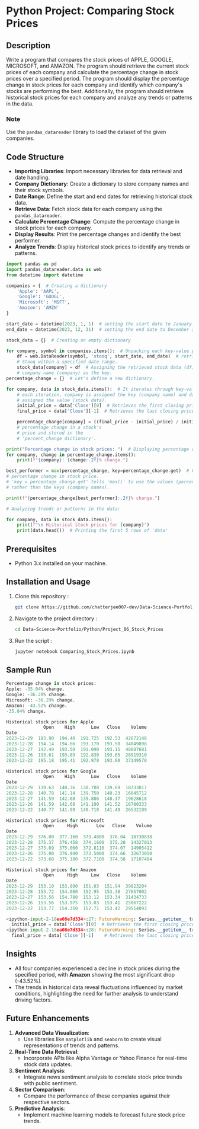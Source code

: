 # Python Project: Comparing Stock Prices

## Description
Write a program that compares the stock prices of APPLE, GOOGLE, MICROSOFT, and AMAZON. The program should retrieve the current stock prices of each company and calculate the percentage change in stock prices over a specified period.
The program should display the percentage change in stock prices for each company and identify which company's stocks are performing the best.
Additionally, the program should retrieve historical stock prices for each company and analyze any trends or patterns in the data.

### Note
Use the `pandas_datareader` library to load the dataset of the given companies.

## Code Structure
- **Importing Libraries**: Import necessary libraries for data retrieval and date handling.
- **Company Dictionary**: Create a dictionary to store company names and their stock symbols.
- **Date Range**: Define the start and end dates for retrieving historical stock data.
- **Retrieve Data**: Fetch stock data for each company using the `pandas_datareader`.
- **Calculate Percentage Change**: Compute the percentage change in stock prices for each company.
- **Display Results**: Print the percentage changes and identify the best performer.
- **Analyze Trends**: Display historical stock prices to identify any trends or patterns.

```python
import pandas as pd
import pandas_datareader.data as web
from datetime import datetime

companies = {  # Creating a dictionary
    'Apple': 'AAPL',
    'Google': 'GOOGL',
    'Microsoft': 'MSFT',
    'Amazon': 'AMZN'
}

start_date = datetime(2023, 1, 1)  # setting the start date to January 1, 2023.
end_date = datetime(2023, 12, 31)  # setting the end date to December 31, 2023.

stock_data = {}  # Creating an empty dictionary

for company, symbol in companies.items():  # Unpacking each key-value pair into the variables company and symbol
    df = web.DataReader(symbol, 'stooq', start_date, end_date)  # retrieves stock data for a company(symbol) from
    # Stooq within a specified date range.
    stock_data[company] = df  # Assigning the retrieved stock data (df) to the stock_data dictionary using the
    # company name (company) as the key.
percentage_change = {}  # Let's define a new dictionary.

for company, data in stock_data.items():  # It iterates through key-value pairs in the stock_data dictionary. In
    # each iteration, company is assigned the key (company name) and data is
    # assigned the value (stock data).
    initial_price = data['Close'][0]  # Retrieves the first closing price from the Close column of the DataFrame.
    final_price = data['Close'][-1]  # Retrieves the last closing price from the Close column of the DataFrame.

    percentage_change[company] = ((final_price - initial_price) / initial_price) * 100  # This line calculates the
    # percentage change in a stock's
    # price and stored in the
    # 'percent_change dictionary'.

print("Percentage change in stock prices: ")  # Displaying percentage change for each company
for company, change in percentage_change.items():
    print(f"{company}: {change:.2f}% change.")

best_performer = max(percentage_change, key=percentage_change.get)  # Finding the company with the highest
# percentage change in stock price.
# 'key = percentage_change.get' tells 'max()' to use the values (percentage changes) to determine the maximum,
# rather than the keys (company names).

print(f"{percentage_change[best_performer]:.2f}% change.")

# Analyzing trends or patterns in the data:

for company, data in stock_data.items():
    print(f"\n Historical stock prices for {company}")
    print(data.head())  # Printing the first 5 rows of 'data'
```

## Prerequisites  
- Python 3.x installed on your machine.  

## Installation and Usage  
1. Clone this repository :  
   ```bash  
   git clone https://github.com/chatterjee007-dev/Data-Science-Portfolio.git

2. Navigate to the project directory :
   ```bash
   cd Data-Science-Portfolio/Python/Project_06_Stock_Prices

3. Run the script :
   ```bash
   jupyter notebook Comparing_Stock_Prices.ipynb


## Sample Run
```python
Percentage change in stock prices: 
Apple: -35.04% change.
Google: -36.20% change.
Microsoft: -36.29% change.
Amazon: -43.52% change.
-35.04% change.

Historical stock prices for Apple
              Open    High      Low   Close    Volume
Date                                                 
2023-12-29  193.90  194.40  191.725  192.53  42672148
2023-12-28  194.14  194.66  193.170  193.58  34049898
2023-12-27  192.49  193.50  191.090  193.15  48087681
2023-12-26  193.61  193.89  192.830  193.05  28919310
2023-12-22  195.18  195.41  192.970  193.60  37149570

Historical stock prices for Google
              Open    High      Low   Close    Volume
Date                                                 
2023-12-29  139.63  140.36  138.780  139.69  18733017
2023-12-28  140.78  141.14  139.750  140.23  16045712
2023-12-27  141.59  142.08  139.886  140.37  19628618
2023-12-26  141.59  142.68  141.190  141.52  16780333
2023-12-22  140.77  141.99  140.710  141.49  26532199

Historical stock prices for Microsoft
              Open     High       Low   Close    Volume
Date                                                   
2023-12-29  376.00  377.160  373.4800  376.04  18730838
2023-12-28  375.37  376.458  374.1600  375.28  14327013
2023-12-27  373.69  375.060  372.8116  374.07  14905412
2023-12-26  375.00  376.940  373.5000  374.66  12673050
2023-12-22  373.68  375.180  372.7100  374.58  17107484

Historical stock prices for Amazon
              Open     High     Low   Close    Volume
Date                                                 
2023-12-29  153.10  153.890  151.03  151.94  39823204
2023-12-28  153.72  154.080  152.95  153.38  27057002
2023-12-27  153.56  154.780  153.12  153.34  31434733
2023-12-26  153.56  153.975  153.03  153.41  25067222
2023-12-22  153.77  154.350  152.71  153.42  29514093

<ipython-input-2-18ea08e7d334>:27: FutureWarning: Series.__getitem__ treating keys as positions is deprecated. In a future version, integer keys will always be treated as labels (consistent with DataFrame behavior). To access a value by position, use `ser.iloc[pos]`
  initial_price = data['Close'][0]  # Retrieves the first closing price from the Close column of the DataFrame.
<ipython-input-2-18ea08e7d334>:28: FutureWarning: Series.__getitem__ treating keys as positions is deprecated. In a future version, integer keys will always be treated as labels (consistent with DataFrame behavior). To access a value by position, use `ser.iloc[pos]`
  final_price = data['Close'][-1]    # Retrieves the last closing price from the Close column of the DataFrame.
```
## Insights  
- All four companies experienced a decline in stock prices during the specified period, with **Amazon** showing the most significant drop (-43.52%).  
- The trends in historical data reveal fluctuations influenced by market conditions, highlighting the need for further analysis to understand driving factors.

## Future Enhancements  
1. **Advanced Data Visualization**:  
   - Use libraries like `matplotlib` and `seaborn` to create visual representations of trends and patterns.  
2. **Real-Time Data Retrieval**:  
   - Incorporate APIs like Alpha Vantage or Yahoo Finance for real-time stock data updates.  
3. **Sentiment Analysis**:  
   - Integrate news sentiment analysis to correlate stock price trends with public sentiment.  
4. **Sector Comparison**:  
   - Compare the performance of these companies against their respective sectors.  
5. **Predictive Analysis**:  
   - Implement machine learning models to forecast future stock price trends.  
